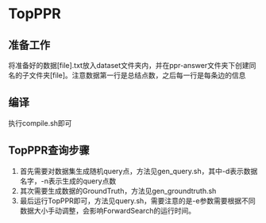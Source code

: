 # TopPPR
## 准备工作
将准备好的数据[file].txt放入dataset文件夹内，并在ppr-answer文件夹下创建同名的子文件夹[file]。注意数据第一行是总结点数，之后每一行是每条边的信息
## 编译
执行compile.sh即可
## TopPPR查询步骤
1. 首先需要对数据集生成随机query点，方法见gen_query.sh，其中-d表示数据名字，-n表示生成的query点数
2. 其次需要生成数据的GroundTruth，方法见gen_groundtruth.sh
3. 最后运行TopPPR即可，方法见query.sh，需要注意的是-e参数需要根据不同数据大小手动调整，会影响ForwardSearch的运行时间。
